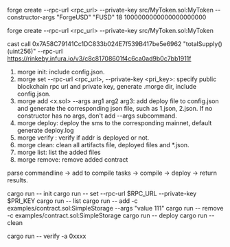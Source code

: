 forge create --rpc-url <rpc_url> --private-key <xxx> src/MyToken.sol:MyToken --constructor-args "ForgeUSD" "FUSD" 18 1000000000000000000000 

forge create --rpc-url <rpc_url> --private-key <xxx> src/MyToken.sol:MyToken

cast call 0x7A58C79141Cc1DC833b024E7f539B417be5e6962 "totalSupply()(uint256)" --rpc-url https://rinkeby.infura.io/v3/c8c81708601f4c6ca0ad9b0c7bb1911f

<!-- https://book.getfoundry.sh/cast/index.html#how-to-use-cast
https://book.getfoundry.sh/forge/deploying.html -->


1. morge init: include config.json.
2. morge set --rpc-url <rpc_url>, --private-key <pri_key>: specify public blockchain rpc url and private key, generate .morge dir, include config.json.
3. morge add <x.sol> --args arg1 arg2 arg3: add deploy file to config.json and generate the corresponding json file, such as 1.json, 2.json. If no constructor has no args, don't add --args subcommand. 
4. morge deploy: deploy the sms to the corresponding mainnet, default generate deploy.log
5. morge verify <addr>: verify if addr is deployed or not.
6. morge clean: clean all artifacts file, deployed files and *.json.
7. morge list: list the added files
8. morge remove: remove added contract
<!-- morge update net=<new net>: update to new blockchain. -->


parse commandline -> add to compile tasks -> compile -> deploy -> return results.

<!-- passed -->
cargo run -- init
cargo run -- set --rpc-url $RPC_URL --private-key $PRI_KEY
cargo run -- list
cargo run -- add -c examples/contract.sol:SimpleStorage --args "value 111"
cargo run -- remove -c examples/contract.sol:SimpleStorage
cargo run -- deploy
cargo run -- clean

<!-- todo -->
cargo run -- verify -a 0xxxx

